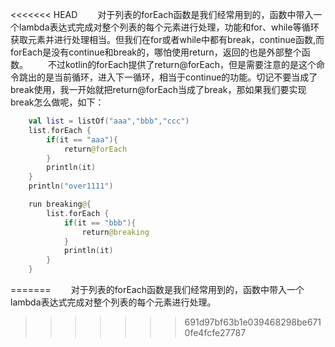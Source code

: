 <<<<<<< HEAD
&ensp;&ensp;&ensp;&ensp;对于列表的forEach函数是我们经常用到的，函数中带入一个lambda表达式完成对整个列表的每个元素进行处理，功能和for、while等循环获取元素并进行处理相当。但我们在for或者while中都有break，continue函数,而forEach是没有continue和break的，哪怕使用return，返回的也是外部整个函数。
&ensp;&ensp;&ensp;&ensp;不过kotlin的forEach提供了return@forEach，但是需要注意的是这个命令跳出的是当前循环，进入下一循环，相当于continue的功能。切记不要当成了break使用，我一开始就把return@forEach当成了break，那如果我们要实现break怎么做呢，如下：
```kotlin
    val list = listOf("aaa","bbb","ccc")
    list.forEach {
        if(it == "aaa"){
            return@forEach
        }
        println(it)
    }
    println("over1111")

    run breaking@{
        list.forEach {
            if(it == "bbb"){
                return@breaking
            }
            println(it)
        }
    }
```
=======
&ensp;&ensp;&ensp;&ensp;对于列表的forEach函数是我们经常用到的，函数中带入一个lambda表达式完成对整个列表的每个元素进行处理。
>>>>>>> 691d97bf63b1e039468298be6710fe4fcfe27787
